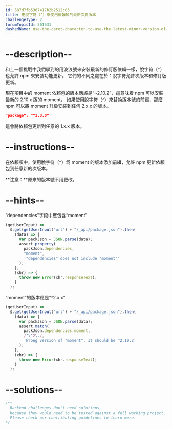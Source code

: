 ```yaml
---
id: 587d7fb5367417b2b2512c03
title: 用脫字符（^）來使用依賴項的最新次要版本
challengeType: 2
forumTopicId: 301531
dashedName: use-the-caret-character-to-use-the-latest-minor-version-of-a-dependency
---
```


# --description--

和上一個挑戰中我們學到的用波浪號來安裝最新的修訂版依賴一樣，脫字符（`^`）也允許 npm 來安裝功能更新。 它們的不同之處在於：脫字符允許次版本和修訂版更新。

現在項目中的 moment 依賴包的版本應該是“~2.10.2”，這意味着 npm 可以安裝最新的 2.10.x 版的 moment， 如果使用脫字符（^）來替換版本號的前綴，那麼 npm 可以將 moment 升級安裝到任何 2.x.x 的版本。

```json
"package": "^1.3.8"
```

這會將依賴包更新到任意的 1.x.x 版本。

# --instructions--

在依賴項中，使用脫字符（`^`）爲 moment 的版本添加前綴，允許 npm 更新依賴包到任意新的次版本。

**注意：**原來的版本號不用更改。

# --hints--

“dependencies”字段中應包含“moment”

```js
(getUserInput) =>
  $.get(getUserInput("url") + "/_api/package.json").then(
    (data) => {
      var packJson = JSON.parse(data);
      assert.property(
        packJson.dependencies,
        "moment",
        '"dependencies" does not include "moment"'
      );
    },
    (xhr) => {
      throw new Error(xhr.responseText);
    }
  );
```

“moment”的版本應是“^2.x.x”

```js
(getUserInput) =>
  $.get(getUserInput("url") + "/_api/package.json").then(
    (data) => {
      var packJson = JSON.parse(data);
      assert.match(
        packJson.dependencies.moment,
        /^\^2\./,
        'Wrong version of "moment". It should be ^2.10.2'
      );
    },
    (xhr) => {
      throw new Error(xhr.responseText);
    }
  );
```

# --solutions--

```js
/**
  Backend challenges don't need solutions, 
  because they would need to be tested against a full working project. 
  Please check our contributing guidelines to learn more.
*/
```
